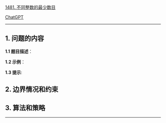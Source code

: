 [1481. 不同整数的最少数目](https://leetcode.cn/problems/least-number-of-unique-integers-after-k-removals)

[ChatGPT](chat.openai.com)

---

## 1. 问题的内容
**1.1 题目描述**：

**1.2 示例**：

**1.3 提示**:

## 2. 边界情况和约束


## 3. 算法和策略

---

